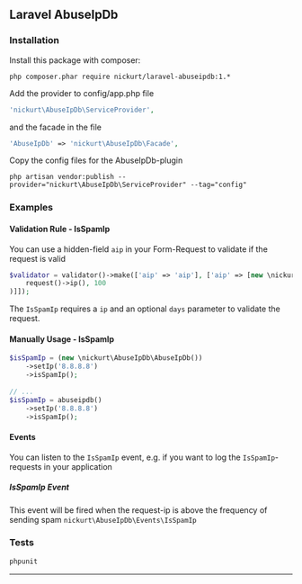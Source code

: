 ## Laravel AbuseIpDb

### Installation
Install this package with composer:
```
php composer.phar require nickurt/laravel-abuseipdb:1.*
```

Add the provider to config/app.php file

```php
'nickurt\AbuseIpDb\ServiceProvider',
```

and the facade in the file

```php
'AbuseIpDb' => 'nickurt\AbuseIpDb\Facade',
```

Copy the config files for the AbuseIpDb-plugin

```
php artisan vendor:publish --provider="nickurt\AbuseIpDb\ServiceProvider" --tag="config"
```

### Examples

#### Validation Rule - IsSpamIp
You can use a hidden-field `aip` in your Form-Request to validate if the request is valid
```php
$validator = validator()->make(['aip' => 'aip'], ['aip' => [new \nickurt\AbuseIpDb\Rules\IsSpamIp(
    request()->ip(), 100
)]]);
```
The `IsSpamIp` requires a `ip` and an optional `days` parameter to validate the request.
#### Manually Usage - IsSpamIp
```php
$isSpamIp = (new \nickurt\AbuseIpDb\AbuseIpDb())
	->setIp('8.8.8.8')
	->isSpamIp();
	
// ...	
$isSpamIp = abuseipdb()
    ->setIp('8.8.8.8')
    ->isSpamIp();
```
#### Events
You can listen to the `IsSpamIp` event, e.g. if you want to log the `IsSpamIp`-requests in your application
##### IsSpamIp Event
This event will be fired when the request-ip is above the frequency of sending spam
`nickurt\AbuseIpDb\Events\IsSpamIp`
### Tests
```sh
phpunit
```
- - - 
